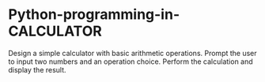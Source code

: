 # Python-programming-in-CALCULATOR
Design a simple calculator with basic arithmetic operations. Prompt the user to input two numbers and an operation choice.  Perform the calculation and display the result.
